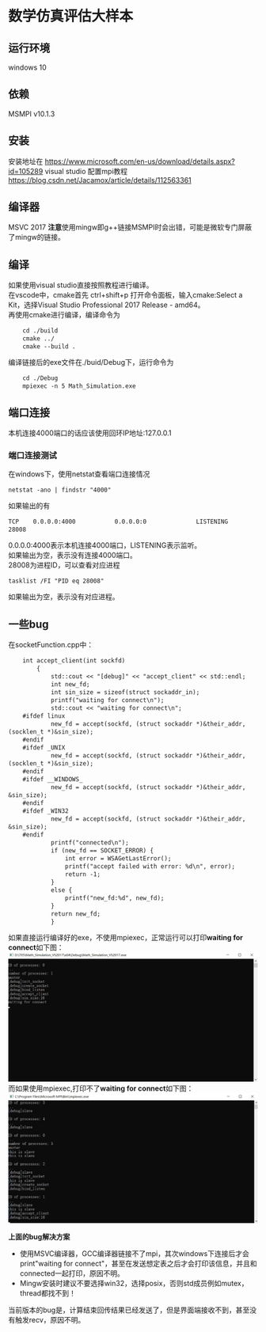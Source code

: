 # 数学仿真评估大样本
## 运行环境
windows 10
## 依赖
MSMPI v10.1.3
## 安装
安装地址在 https://www.microsoft.com/en-us/download/details.aspx?id=105289
visual studio 配置mpi教程 https://blog.csdn.net/Jacamox/article/details/112563361
## 编译器
MSVC 2017
**注意**使用mingw即g++链接MSMPI时会出错，可能是微软专门屏蔽了mingw的链接。  
## 编译
如果使用visual studio直接按照教程进行编译。  
在vscode中，cmake首先 ctrl+shift+p 打开命令面板，输入cmake:Select a Kit，选择Visual Studio Professional 2017 Release - amd64。  
再使用cmake进行编译，编译命令为  
```
    cd ./build
    cmake ../
    cmake --build .
```
编译链接后的exe文件在./buid/Debug下，运行命令为
```
    cd ./Debug
    mpiexec -n 5 Math_Simulation.exe

```
## 端口连接
本机连接4000端口的话应该使用回环IP地址:127.0.0.1  
### 端口连接测试
在windows下，使用netstat查看端口连接情况  
```
netstat -ano | findstr "4000"
```
如果输出的有
```
TCP    0.0.0.0:4000           0.0.0.0:0              LISTENING       28008
```
0.0.0.0:4000表示本机连接4000端口，LISTENING表示监听。  
如果输出为空，表示没有连接4000端口。  
28008为进程ID，可以查看对应进程  
```
tasklist /FI "PID eq 28008"
```
如果输出为空，表示没有对应进程。
## 一些bug
在socketFunction.cpp中：
```
    int accept_client(int sockfd)
        {
	        std::cout << "[debug]" << "accept_client" << std::endl;
	        int new_fd;
	        int sin_size = sizeof(struct sockaddr_in);
	        printf("waiting for connect\n");
	        std::cout << "waiting for connect\n";
    #ifdef linux
	        new_fd = accept(sockfd, (struct sockaddr *)&their_addr, (socklen_t *)&sin_size);
    #endif
    #ifdef _UNIX
	        new_fd = accept(sockfd, (struct sockaddr *)&their_addr, (socklen_t *)&sin_size);
    #endif
    #ifdef __WINDOWS_
	        new_fd = accept(sockfd, (struct sockaddr *)&their_addr, &sin_size);
    #endif
    #ifdef _WIN32
	        new_fd = accept(sockfd, (struct sockaddr *)&their_addr, &sin_size);
    #endif
	        printf("connected\n");
	        if (new_fd == SOCKET_ERROR) {
		        int error = WSAGetLastError();
		        printf("accept failed with error: %d\n", error);
		        return -1;
	        }
	        else {
		        printf("new_fd:%d", new_fd);
	        }
	        return new_fd;
            }
```

如果直接运行编译好的exe，不使用mpiexec，正常运行可以打印**waiting for connect**如下图：
![socket_bug_normal](/image/socket_bug_normal.jpg "socket_bug_normal")
而如果使用mpiexec,打印不了**waiting for connect**如下图：
![socket_bug_mpi](/image/socket_bug_mpi.jpg "socket_bug_mpi")

**上面的bug解决方案**
* 使用MSVC编译器，GCC编译器链接不了mpi，其次windows下连接后才会print"waiting for connect"，甚至在发送想定表之后才会打印该信息，并且和connected一起打印，原因不明。    
* Mingw安装时建议不要选择win32，选择posix，否则std成员例如mutex，thread都找不到！  

当前版本的bug是，计算结束回传结果已经发送了，但是界面端接收不到，甚至没有触发recv，原因不明。  

